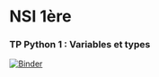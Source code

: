 # NSI 1ère
### TP Python 1 : Variables et types
[![Binder](https://mybinder.org/badge_logo.svg)](https://mybinder.org/v2/gh/LionelCarminati/Serveur-Jupyter/master?filepath=%2FNSI_1ere%2FTP_Pyhton_1_Variables_et_types.ipynb)

